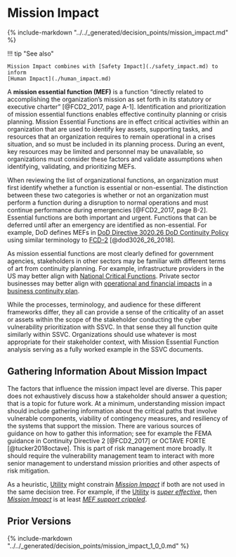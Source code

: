 # Mission Impact

{% include-markdown "../../_generated/decision_points/mission_impact.md" %}

!!! tip "See also"

    Mission Impact combines with [Safety Impact](./safety_impact.md) to inform 
    [Human Impact](./human_impact.md)

A **mission essential function (MEF)** is a function “directly related to accomplishing the organization’s mission as set forth in its statutory or executive charter” [@FCD2_2017, page A-1]. 
Identification and prioritization of mission essential functions enables effective continuity planning or crisis planning. 
Mission Essential Functions are in effect critical activities within an organization that are used to identify key assets, supporting tasks, and resources that an organization requires to remain operational in a crises situation, and so must be included in its planning process.
During an event, key resources may be limited and personnel may be unavailable, so organizations must consider these factors and validate assumptions when identifying, validating, and prioritizing MEFs.

When reviewing the list of organizational functions, an organization must first identify whether a function is essential or non-essential. 
The distinction between these two categories is whether or not an organization must perform a function during a disruption to normal operations and must continue performance during emergencies [@FCD2_2017, page B-2]. 
Essential functions are both important and urgent.
Functions that can be deferred until after an emergency are identified as non-essential.
For example, DoD defines MEFs in [DoD Directive 3020.26 DoD Continuity Policy](https://www.esd.whs.mil/Portals/54/Documents/DD/issuances/dodd/302026p.pdf) using similar terminology to [FCD-2](https://www.fema.gov/sites/default/files/2020-07/Federal_Continuity_Directive-2_June132017.pdf) [@dod3026_26_2018].

As mission essential functions are most clearly defined for government agencies, stakeholders in other sectors may be familiar with different terms of art from continuity planning. 
For example, infrastructure providers in the US may better align with [National Critical Functions](https://www.cisa.gov/national-critical-functions). 
Private sector businesses may better align with [operational and financial impacts](https://www.ready.gov/sites/default/files/2020-03/business-impact-analysis-worksheet.pdf) in a [business continuity plan](https://www.ready.gov/business-continuity-plan). 

While the processes, terminology, and audience for these different frameworks differ, they all can provide a sense of the criticality of an asset or assets within the scope of the stakeholder conducting the cyber vulnerability prioritization with SSVC.
In that sense they all function quite similarly within SSVC. Organizations should use whatever is most appropriate for their stakeholder context, with Mission Essential Function analysis serving as a fully worked example in the SSVC documents. 


## Gathering Information About Mission Impact

The factors that influence the mission impact level are diverse. 
This paper does not exhaustively discuss how a stakeholder should answer a question; that is a topic for future work. 
At a minimum, understanding mission impact should include gathering information about the critical paths that involve vulnerable components, viability of contingency measures, and resiliency of the systems that support the mission. 
There are various sources of guidance on how to gather this information; see for example the FEMA guidance in Continuity Directive 2 [@FCD2_2017] or OCTAVE FORTE [@tucker2018octave]. 
This is part of risk management more broadly.
It should require the vulnerability management team to interact with more senior management to understand mission priorities and other aspects of risk mitigation.

As a heuristic, [Utility](utility.md) might constrain [*Mission Impact*](mission_impact.md) if both are not used in the same decision tree.
For example, if the [Utility](utility.md) is [*super effective*](utility.md), then [*Mission Impact*](mission_impact.md) is at least [*MEF support crippled*](mission_impact.md).

## Prior Versions

{% include-markdown "../../_generated/decision_points/mission_impact_1_0_0.md" %}
